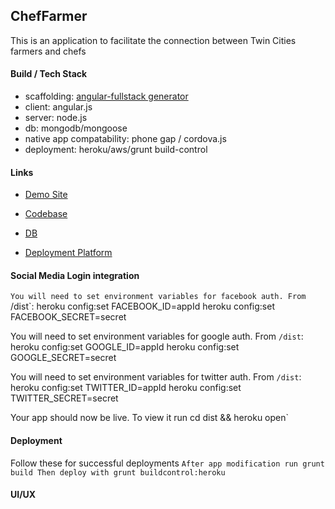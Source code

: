 ## ChefFarmer


This is an application to facilitate the connection between Twin Cities farmers and chefs

#### Build / Tech Stack
* scaffolding: [angular-fullstack generator](https://github.com/DaftMonk/generator-angular-fullstack)
* client: angular.js
* server: node.js
* db: mongodb/mongoose
* native app compatability: phone gap / cordova.js
* deployment: heroku/aws/grunt build-control

#### Links

* [Demo Site](https://fathomless-brushlands-3785.herokuapp.com)

* [Codebase](https://github.com/gemfarmer/cheffarmer/tree/master)

* [DB](https://www.mongolab.com/databases/heroku_app34758300/collections/things?saved=1426002857974&f=&s=&q=&pageSize=10&pageNum=0)

* [Deployment Platform](https://dashboard.heroku.com/apps/fathomless-brushlands-3785)

#### Social Media Login integration

`You will need to set environment variables for facebook auth. From `/dist`:
	heroku config:set FACEBOOK_ID=appId
	heroku config:set FACEBOOK_SECRET=secret

You will need to set environment variables for google auth. From `/dist`:
	heroku config:set GOOGLE_ID=appId
	heroku config:set GOOGLE_SECRET=secret

You will need to set environment variables for twitter auth. From `/dist`:
	heroku config:set TWITTER_ID=appId
	heroku config:set TWITTER_SECRET=secret


Your app should now be live. To view it run
	cd dist && heroku open`

#### Deployment
Follow these for successful deployments
`After app modification run
	grunt build
Then deploy with
	grunt buildcontrol:heroku`
	
#### UI/UX

